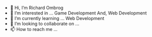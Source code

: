 - 👋 Hi, I’m Richard Ombrog
- 👀 I’m interested in ... Game Development And, Web Development
- 🌱 I’m currently learning ... Web Development
- 💞️ I’m looking to collaborate on ...
- 📫 How to reach me ...

<!---
RichardOmbrog/RichardOmbrog is a ✨ special ✨ repository because its `README.md` (this file) appears on your GitHub profile.
You can click the Preview link to take a look at your changes.
--->
